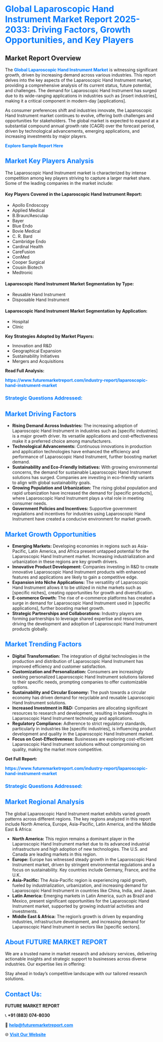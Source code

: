 <h1 style="color: #007BFF;">Global Laparoscopic Hand Instrument Market Report 2025-2033: Driving Factors, Growth Opportunities, and Key Players</h1>

<section id="overview">
<h2>Market Report Overview</h2>
<p>The <a href="https://www.futuremarketreport.com/industry-report/laparoscopic-hand-instrument-market" style="color: #007BFF; text-decoration: none;"><strong>Global Laparoscopic Hand Instrument Market</strong></a> is witnessing significant growth, driven by increasing demand across various industries. This report delves into the key aspects of the Laparoscopic Hand Instrument market, providing a comprehensive analysis of its current status, future potential, and challenges. The demand for Laparoscopic Hand Instrument has surged due to its wide-ranging applications in industries such as [insert industries], making it a critical component in modern-day [applications].</p>
<p>As consumer preferences shift and industries innovate, the Laparoscopic Hand Instrument market continues to evolve, offering both challenges and opportunities for stakeholders. The global market is expected to expand at a substantial compound annual growth rate (CAGR) over the forecast period, driven by technological advancements, emerging applications, and increasing investments by major players.</p>
</section>

<section id="overview">
<p><a href="https://www.futuremarketreport.com/request-sample/reportId=55858" style="color: #007BFF; text-decoration: none;"><strong>Explore Sample Report Here</strong></a></p>
</section>

<section id="key-players">
<h2 style="color: #007BFF;">Market Key Players Analysis</h2>
<p>The Laparoscopic Hand Instrument market is characterized by intense competition among key players striving to capture a larger market share. Some of the leading companies in the market include:</p>
<h4>Key Players Covered in the Laparoscopic Hand Instrument Report:</h4>
<ul><li>Apollo Endoscopy</li><li>Applied Medical</li><li>B.Braun/Aesculap</li><li>Bayer</li><li>Blue Endo</li><li>Bovie Medical</li><li>C. R. Bard</li><li>Cambridge Endo</li><li>Cardinal Health</li><li>CareFusion</li><li>ConMed</li><li>Cooper Surgical</li><li>Cousin Biotech</li><li>Medtronic</li></ul>
<h4>Laparoscopic Hand Instrument Market Segmentation by Type:</h4>
<ul><li>Reusable Hand Instrument</li><li>Disposable Hand Instrument</li></ul>

<h4>Laparoscopic Hand Instrument Market Segmentation by Application:</h4>
<ul><li>Hospital</li><li>Clinic</li></ul>
<p><strong>Key Strategies Adopted by Market Players:</strong></p>
<ul>
<li>Innovation and R&D</li>
<li>Geographical Expansion</li>
<li>Sustainability Initiatives</li>
<li>Mergers and Acquisitions</li>
</ul>
</section>

<section>
<p><strong>Read Full Analysis: </strong></p><a href="https://www.futuremarketreport.com/industry-report/laparoscopic-hand-instrument-market" style="color: #007BFF; text-decoration: none;"><strong>https://www.futuremarketreport.com/industry-report/laparoscopic-hand-instrument-market</strong></a>
<h3 style="color: #007BFF;">Strategic Questions Addressed:</h3>
</section>

<section id="driving-factors">
<h2 style="color: #007BFF;">Market Driving Factors</h2>
<ul>
<li><strong>Rising Demand Across Industries:</strong> The increasing adoption of Laparoscopic Hand Instrument in industries such as [specific industries] is a major growth driver. Its versatile applications and cost-effectiveness make it a preferred choice among manufacturers.</li>
<li><strong>Technological Advancements:</strong> Continuous innovations in production and application technologies have enhanced the efficiency and performance of Laparoscopic Hand Instrument, further boosting market demand.</li>
<li><strong>Sustainability and Eco-Friendly Initiatives:</strong> With growing environmental concerns, the demand for sustainable Laparoscopic Hand Instrument solutions has surged. Companies are investing in eco-friendly variants to align with global sustainability goals.</li>
<li><strong>Growing Population and Urbanization:</strong> The rising global population and rapid urbanization have increased the demand for [specific products], where Laparoscopic Hand Instrument plays a vital role in meeting consumer needs.</li>
<li><strong>Government Policies and Incentives:</strong> Supportive government regulations and incentives for industries using Laparoscopic Hand Instrument have created a conducive environment for market growth.</li>
</ul>
</section>

<section id="growth-opportunities">
<h2 style="color: #007BFF;">Market Growth Opportunities</h2>
<ul>
<li><strong>Emerging Markets:</strong> Developing economies in regions such as Asia-Pacific, Latin America, and Africa present untapped potential for the Laparoscopic Hand Instrument market. Increasing industrialization and urbanization in these regions are key growth drivers.</li>
<li><strong>Innovative Product Development:</strong> Companies investing in R&D to create innovative Laparoscopic Hand Instrument products with enhanced features and applications are likely to gain a competitive edge.</li>
<li><strong>Expansion into Niche Applications:</strong> The versatility of Laparoscopic Hand Instrument allows it to be utilized in niche markets such as [specific niches], creating opportunities for growth and diversification.</li>
<li><strong>E-commerce Growth:</strong> The rise of e-commerce platforms has created a surge in demand for Laparoscopic Hand Instrument used in [specific applications], further boosting market growth.</li>
<li><strong>Strategic Partnerships and Collaborations:</strong> Industry players are forming partnerships to leverage shared expertise and resources, driving the development and adoption of Laparoscopic Hand Instrument products globally.</li>
</ul>
</section>

<section id="trending-factors">
<h2 style="color: #007BFF;">Market Trending Factors</h2>
<ul>
<li><strong>Digital Transformation:</strong> The integration of digital technologies in the production and distribution of Laparoscopic Hand Instrument has improved efficiency and customer satisfaction.</li>
<li><strong>Customization and Personalization:</strong> Consumers are increasingly seeking personalized Laparoscopic Hand Instrument solutions tailored to their specific needs, prompting companies to offer customizable options.</li>
<li><strong>Sustainability and Circular Economy:</strong> The push towards a circular economy has driven demand for recyclable and reusable Laparoscopic Hand Instrument solutions.</li>
<li><strong>Increased Investment in R&D:</strong> Companies are allocating significant resources to research and development, resulting in breakthroughs in Laparoscopic Hand Instrument technology and applications.</li>
<li><strong>Regulatory Compliance:</strong> Adherence to strict regulatory standards, particularly in industries like [specific industries], is influencing product development and quality in the Laparoscopic Hand Instrument market.</li>
<li><strong>Focus on Cost-Effectiveness:</strong> Businesses are exploring cost-efficient Laparoscopic Hand Instrument solutions without compromising on quality, making the market more competitive.</li>
</ul>
</section>

<section>
<p><strong>Get Full Report: </strong></p><a href="https://www.futuremarketreport.com/industry-report/laparoscopic-hand-instrument-market" style="color: #007BFF; text-decoration: none;"><strong>https://www.futuremarketreport.com/industry-report/laparoscopic-hand-instrument-market</strong></a>
<h3 style="color: #007BFF;">Strategic Questions Addressed:</h3>
</section>


<section id="regional-analysis">
<h2 style="color: #007BFF;">Market Regional Analysis</h2>
<p>The global Laparoscopic Hand Instrument market exhibits varied growth patterns across different regions. The key regions analyzed in this report include North America, Europe, Asia-Pacific, Latin America, and the Middle East & Africa:</p>
<ul>
<li><strong>North America:</strong> This region remains a dominant player in the Laparoscopic Hand Instrument market due to its advanced industrial infrastructure and high adoption of new technologies. The U.S. and Canada are leading markets in this region.</li>
<li><strong>Europe:</strong> Europe has witnessed steady growth in the Laparoscopic Hand Instrument market, driven by stringent environmental regulations and a focus on sustainability. Key countries include Germany, France, and the U.K.</li>
<li><strong>Asia-Pacific:</strong> The Asia-Pacific region is experiencing rapid growth, fueled by industrialization, urbanization, and increasing demand for Laparoscopic Hand Instrument in countries like China, India, and Japan.</li>
<li><strong>Latin America:</strong> Emerging markets in Latin America, such as Brazil and Mexico, present significant opportunities for the Laparoscopic Hand Instrument market, supported by growing industrial activities and investments.</li>
<li><strong>Middle East & Africa:</strong> The region’s growth is driven by expanding industries, infrastructure development, and increasing demand for Laparoscopic Hand Instrument in sectors like [specific sectors].</li>
</ul>
</section>

<footer>
<h2 style="color: #007BFF;">About FUTURE MARKET REPORT</h2>
<p>We are a trusted name in market research and advisory services, delivering actionable insights and strategic support to businesses across diverse industries. Our expertise lies in offering:</p>

<p>Stay ahead in today’s competitive landscape with our tailored research solutions.</p>

<h2 style="color: #007BFF;">Contact Us:</h2>
<p><strong>FUTURE MARKET REPORT</strong></p>
<p>📞 <strong>+91 (883) 074-8030</strong></p>
<p>📧 <strong><a href="mailto:help@futuremarketreport.com" style="color: #007BFF;">help@futuremarketreport.com</a></strong></p>
<p>🌐 <strong><a href="https://www.futuremarketreport.com/" style="color: #007BFF;">Visit Our Website</a></strong></p>
</footer>